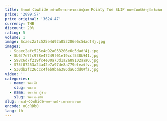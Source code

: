 ```yaml
---
title: สีกาแฟ Cowhide อย่างเป็นทางการรองเท้าผู้ชาย Pointy Toe SLIP บนหนังแท้สีดําคู่หัวเข็มขัดธุรกิจและ Leisure loafers
price: '2899.57'
price_original: '3624.47'
currency: THB
discount: 20%
rating: 5
volume: 1
image: Scaec2afc525e4d92a053206e6c5dadf4j.jpg
images:
  - Scaec2afc525e4d92a053206e6c5dadf4j.jpg
  - Sb6f7e7fc978e47249f01e19ccf538b941.jpg
  - S98c6d7f219fc4e00a73d1a2a89102aaaO.jpg
  - S75f07253a24a42e7a97de8a779efea6fv.jpg
  - S30db2fc26ccc4feb9baa386da6cdd00fz.jpg
video: ''
categories:
  - name: รองเท้า
    slug: รองเท
  - name: รองเท้า ผู้ชาย
    slug: รองเท-ชาย
slug: กาแฟ-cowhide-อย-างเป-นทางการรองเท
encode: oCcRDb0
lang: th
---
```

  